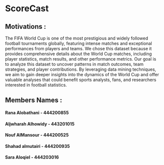 # ScoreCast

## Motivations :
The FIFA World Cup is one of the most prestigious and widely followed football tournaments globally, featuring intense matches and exceptional performances from players and teams. We chose this dataset because it provides comprehensive details about the World Cup matches, including player statistics, match results, and other performance metrics. Our goal is to analyze this dataset to uncover patterns in match outcomes, team strategies, and player contributions. By leveraging data mining techniques, we aim to gain deeper insights into the dynamics of the World Cup and offer valuable analyses that could benefit sports analysts, fans, and researchers interested in football statistics.


## Members Names :
#### Rana Alobathani - 444200855
#### Aljwharah Alhowidy - 443201015
#### Nouf AlMansour - 444200525
#### Shahad almutairi - 444200935
#### Sara Aloqiel  - 444203016



